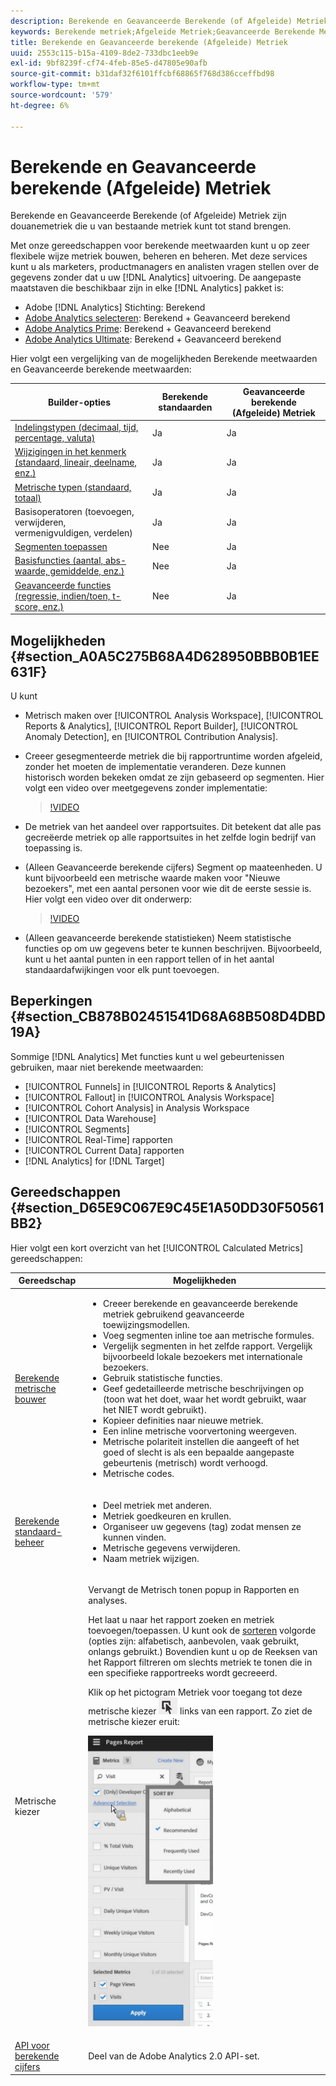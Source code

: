 ```yaml
---
description: Berekende en Geavanceerde Berekende (of Afgeleide) Metriek zijn douanemetriek die u van bestaande metriek kunt tot stand brengen.
keywords: Berekende metriek;Afgeleide Metriek;Geavanceerde Berekende Metriek
title: Berekende en Geavanceerde berekende (Afgeleide) Metriek
uuid: 2553c115-b15a-4109-8de2-733dbc1eeb9e
exl-id: 9bf8239f-cf74-4feb-85e5-d47805e90afb
source-git-commit: b31daf32f6101ffcbf68865f768d386cceffbd98
workflow-type: tm+mt
source-wordcount: '579'
ht-degree: 6%

---
```


# Berekende en Geavanceerde berekende (Afgeleide) Metriek

Berekende en Geavanceerde Berekende (of Afgeleide) Metriek zijn douanemetriek die u van bestaande metriek kunt tot stand brengen.

Met onze gereedschappen voor berekende meetwaarden kunt u op zeer flexibele wijze metriek bouwen, beheren en beheren. Met deze services kunt u als marketers, productmanagers en analisten vragen stellen over de gegevens zonder dat u uw [!DNL Analytics] uitvoering. De aangepaste maatstaven die beschikbaar zijn in elke [!DNL Analytics] pakket is:

* Adobe [!DNL Analytics] Stichting: Berekend
* [Adobe Analytics selecteren](https://www.adobe.com/nl/data-analytics-cloud/analytics/select.html): Berekend + Geavanceerd berekend
* [Adobe Analytics Prime](https://www.adobe.com/nl/data-analytics-cloud/analytics/prime.html): Berekend + Geavanceerd berekend
* [Adobe Analytics Ultimate](https://www.adobe.com/nl/data-analytics-cloud/analytics/ultimate.html): Berekend + Geavanceerd berekend

Hier volgt een vergelijking van de mogelijkheden Berekende meetwaarden en Geavanceerde berekende meetwaarden:

| Builder-opties | Berekende standaarden | Geavanceerde berekende (Afgeleide) Metriek |
|---|---|---|
| [Indelingstypen (decimaal, tijd, percentage, valuta)](/help/components/c-calcmetrics/c-workflow/cm-workflow/c-build-metrics/cm-build-metrics.md) | Ja | Ja |
| [Wijzigingen in het kenmerk (standaard, lineair, deelname, enz.)](/help/components/c-calcmetrics/c-workflow/cm-workflow/c-build-metrics/m-metric-type-alloc.md) | Ja | Ja |
| [Metrische typen (standaard, totaal)](/help/components/c-calcmetrics/c-workflow/cm-workflow/c-build-metrics/m-metric-type-alloc.md) | Ja | Ja |
| Basisoperatoren (toevoegen, verwijderen, vermenigvuldigen, verdelen) | Ja | Ja |
| [Segmenten toepassen](/help/components/c-calcmetrics/c-workflow/cm-workflow/c-build-metrics/metrics-with-segments.md) | Nee | Ja |
| [Basisfuncties (aantal, abs-waarde, gemiddelde, enz.)](/help/components/c-calcmetrics/cm-reference/cm-functions.md) | Nee | Ja |
| [Geavanceerde functies (regressie, indien/toen, t-score, enz.)](/help/components/c-calcmetrics/cm-reference/cm-adv-functions.md) | Nee | Ja |

## Mogelijkheden {#section_A0A5C275B68A4D628950BBB0B1EE631F}

U kunt

* Metrisch maken over [!UICONTROL Analysis Workspace], [!UICONTROL Reports & Analytics], [!UICONTROL Report Builder], [!UICONTROL Anomaly Detection], en [!UICONTROL Contribution Analysis].
* Creeer gesegmenteerde metriek die bij rapportruntime worden afgeleid, zonder het moeten de implementatie veranderen. Deze kunnen historisch worden bekeken omdat ze zijn gebaseerd op segmenten. Hier volgt een video over meetgegevens zonder implementatie:

   >[!VIDEO](https://video.tv.adobe.com/v/25407/?quality=12)

* De metriek van het aandeel over rapportsuites. Dit betekent dat alle pas gecreëerde metriek op alle rapportsuites in het zelfde login bedrijf van toepassing is.
* (Alleen Geavanceerde berekende cijfers) Segment op maateenheden. U kunt bijvoorbeeld een metrische waarde maken voor &quot;Nieuwe bezoekers&quot;, met een aantal personen voor wie dit de eerste sessie is. Hier volgt een video over dit onderwerp:

   >[!VIDEO](https://video.tv.adobe.com/v/25409/?quality=12)

* (Alleen geavanceerde berekende statistieken) Neem statistische functies op om uw gegevens beter te kunnen beschrijven. Bijvoorbeeld, kunt u het aantal punten in een rapport tellen of in het aantal standaardafwijkingen voor elk punt toevoegen.

## Beperkingen {#section_CB878B02451541D68A68B508D4DBD19A}

Sommige [!DNL Analytics] Met functies kunt u wel gebeurtenissen gebruiken, maar niet berekende meetwaarden:

* [!UICONTROL Funnels] in [!UICONTROL Reports & Analytics]
* [!UICONTROL Fallout] in [!UICONTROL Analysis Workspace]
* [!UICONTROL Cohort Analysis] in Analysis Workspace
* [!UICONTROL Data Warehouse]
* [!UICONTROL Segments]
* [!UICONTROL Real-Time] rapporten
* [!UICONTROL Current Data] rapporten
* [!DNL Analytics] for [!DNL Target]

## Gereedschappen {#section_D65E9C067E9C45E1A50DD30F50561BB2}

Hier volgt een kort overzicht van het [!UICONTROL Calculated Metrics] gereedschappen:

<table id="table_520AFE97DB514958ABE23FD3C9CE0ABD"> 
 <thead> 
  <tr> 
   <th colname="col1" class="entry"> Gereedschap </th> 
   <th colname="col2" class="entry"> Mogelijkheden </th> 
  </tr>
 </thead>
 <tbody> 
  <tr> 
   <td colname="col1"><a href="/help/components/c-calcmetrics/c-workflow/cm-workflow/c-build-metrics/cm-build-metrics.md"  > Berekende metrische bouwer</a> </td> 
   <td colname="col2"> 
    <ul id="ul_E6F02AB9DF204C2F9A0AC92A31594B3E"> 
     <li id="li_A4A6E716374243A190C539A3F4A41C0C">Creeer berekende en geavanceerde berekende metriek gebruikend geavanceerde toewijzingsmodellen. </li> 
     <li id="li_C8C97BA4E227463E98077ABA5818FFC6">Voeg segmenten inline toe aan metrische formules. </li> 
     <li id="li_8503D9E06A3C46569B5CDB4B90F72446">Vergelijk segmenten in het zelfde rapport. Vergelijk bijvoorbeeld lokale bezoekers met internationale bezoekers. </li> 
     <li id="li_4B528FDE1F96400DBA0D3276408FF919">Gebruik statistische functies. </li> 
     <li id="li_C1162B1EA6784B8189A8A87E2B0DA79A">Geef gedetailleerde metrische beschrijvingen op (toon wat het doet, waar het wordt gebruikt, waar het NIET wordt gebruikt). </li> 
     <li id="li_DEA13F5E8BF94AF1B311C467FE6E2A74">Kopieer definities naar nieuwe metriek. </li> 
     <li id="li_8C21F55015D44910904202D2BF74221C">Een inline metrische voorvertoning weergeven. </li> 
     <li id="li_3704F66C321C477F9D4F52E068C231BD">Metrische polariteit instellen die aangeeft of het goed of slecht is als een bepaalde aangepaste gebeurtenis (metrisch) wordt verhoogd. </li> 
     <li id="li_9D45319FA965476FB1C90DE8AA72BBD7">Metrische codes. </li> 
    </ul> </td> 
  </tr> 
  <tr> 
   <td colname="col1"><a href="/help/components/c-calcmetrics/c-workflow/cm-workflow/cm-manager.md"  > Berekende standaard-beheer</a> </td> 
   <td colname="col2"> 
    <ul id="ul_E4D20D5DD3904CC6A85785B5BD4C1B1E"> 
     <li id="li_E0B216BA1478406EB6212263DF71D85B">Deel metriek met anderen. </li> 
     <li id="li_96EB16FAF3454211AAEF78EA5B08927F">Metriek goedkeuren en krullen. </li> 
     <li id="li_3ADBD2428EAC4B0AA61222D87C3AF2B7">Organiseer uw gegevens (tag) zodat mensen ze kunnen vinden. </li> 
     <li id="li_726F3C3390744E49BA63606FE196880E">Metrische gegevens verwijderen. </li> 
     <li id="li_F306BA4FA8AF4A6E987BA62634659A2F">Naam metriek wijzigen. </li> 
    </ul> </td> 
  </tr> 
  <tr> 
   <td colname="col1"> Metrische kiezer </td> 
   <td colname="col2"> <p>Vervangt de <span class="uicontrol"> Metrisch tonen</span> popup in <span class="uicontrol"> Rapporten en analyses</span>. </p> <p>Het laat u naar het rapport zoeken en metriek toevoegen/toepassen. U kunt ook de <a href="/help/components/c-calcmetrics/c-workflow/cm-workflow/cm-finding.md"  > sorteren</a> volgorde (opties zijn: alfabetisch, aanbevolen, vaak gebruikt, onlangs gebruikt.) Bovendien kunt u op de Reeksen van het Rapport filtreren om slechts metriek te tonen die in een specifieke rapportreeks wordt gecreeerd. </p> <p>Klik op het pictogram Metriek voor toegang tot deze metrische kiezer <img placement="inline"  src="assets/metrics_icon.png" width="30px" id="image_2C6F20B4E634486B95BACD4CA47EF991" /> links van een rapport. Zo ziet de metrische kiezer eruit: </p> <p><img src="assets/metrics_rail.png" width="200px" id="image_379523E9AFEC4CF08D20C42C740AA358" /> </p> </td> 
  </tr> 
  <tr> 
   <td colname="col1"><a href="https://www.adobe.io/apis/experiencecloud/analytics/docs.html#!AdobeDocs/analytics-2.0-apis/master/README.md"  > API voor berekende cijfers</a> </td> 
   <td colname="col2"> <p>Deel van de Adobe Analytics 2.0 API-set. </p> </td> 
  </tr> 
 </tbody> 
</table>
